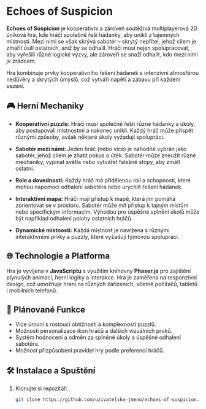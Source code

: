 # **Echoes of Suspicion**

**Echoes of Suspicion** je kooperativní a zároveň soutěživá multiplayerová 2D úniková hra, kde hráči společně řeší hádanky, aby unikli z tajemných místností. Mezi nimi se však skrývá sabotér – skrytý nepřítel, jehož cílem je zmařit úsilí ostatních, aniž by se odhalil. Hráči musí nejen spolupracovat, aby vyřešili různé logické výzvy, ale zároveň se snaží odhalit, kdo mezi nimi je zrádcem.

Hra kombinuje prvky kooperativního řešení hádanek s intenzivní atmosférou nedůvěry a skrytých úmyslů, což vytváří napětí a zábavu při každém sezení.

## 🎮 **Herní Mechaniky**

- **Kooperativní puzzle:** Hráči musí společně řešit různé hádanky a úkoly, aby postupovali místnostmi a nakonec unikli. Každý hráč může přispět různými způsoby, avšak některé úkoly vyžadují spolupráci.

- **Sabotér mezi námi:** Jeden hráč (nebo více) je náhodně vybrán jako sabotér, jehož cílem je zhatit pokus o útěk. Sabotér může zneužít různé mechaniky, vypínat světla nebo vytvářet falešné stopy, aby zmátl ostatní.

- **Role a dovednosti:** Každý hráč má přidělenou roli a schopnosti, které mohou napomoci odhalení sabotéra nebo urychlit řešení hádanek.

- **Interaktivní mapa:** Hráči mají přístup k mapě, která jim pomáhá zorientovat se v prostoru. Sabotér může mít přístup k tajným místům nebo specifickým informacím. Výhodou pro úspěšné splnění úkolů může být například odhalení polohy ostatních hráčů.

- **Dynamické místnosti:** Každá místnost je navržena s různými interaktivními prvky a puzzly, které vyžadují týmovou spolupráci.

## 🌐 **Technologie a Platforma**

Hra je vyvíjena v **JavaScriptu** s využitím knihovny **Phaser.js** pro zajištění plynulých animací, herní logiky a interakce. Hra je zaměřena na responzivní design, což umožňuje hraní na různých zařízeních, včetně počítačů, tabletů i mobilních telefonů.

## 🚀 **Plánované Funkce**

- Více úrovní s rostoucí obtížností a komplexností puzzlů.
- Možnosti personalizace ikon hráčů a dalších vizuálních prvků.
- Systém hodnocení a odměn za splněné úkoly a úspěšné odhalení sabotéra.
- Možnost přizpůsobení pravidel hry podle preferencí hráčů.

## 🛠️ **Instalace a Spuštění**

1. Klonujte si repozitář:
   ```bash
   git clone https://github.com/uzivatelske-jmeno/echoes-of-suspicion.git
